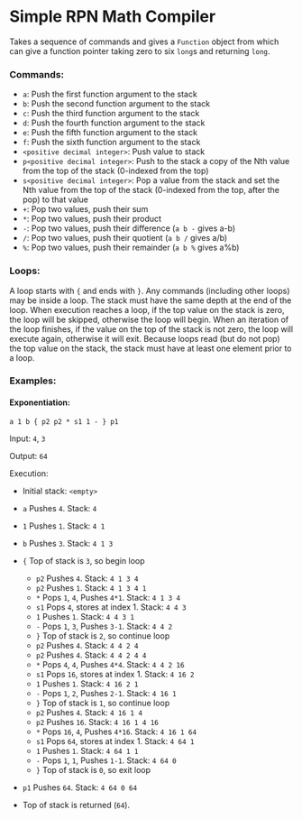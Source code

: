 # Simple RPN Math Compiler

Takes a sequence of commands and gives a `Function` object from which can give a function pointer taking zero to six `long`s and returning `long`.


### Commands:

* `a`: Push the first function argument to the stack
* `b`: Push the second function argument to the stack
* `c`: Push the third function argument to the stack
* `d`: Push the fourth function argument to the stack
* `e`: Push the fifth function argument to the stack
* `f`: Push the sixth function argument to the stack
* `<positive decimal integer>`: Push value to stack
* `p<positive decimal integer>`: Push to the stack a copy of the Nth value from the top of the stack (0-indexed from the top)
* `s<positive decimal integer>`: Pop a value from the stack and set the Nth value from the top of the stack (0-indexed from the top, after the pop) to that value
* `+`: Pop two values, push their sum
* `*`: Pop two values, push their product
* `-`: Pop two values, push their difference (`a b -` gives a-b)
* `/`: Pop two values, push their quotient (`a b /` gives a/b)
* `%`: Pop two values, push their remainder (`a b %` gives a%b)


### Loops:

A loop starts with `{` and ends with `}`. Any commands (including other loops) may be inside a loop. The stack must have the same depth at the end of the loop. When execution reaches a loop, if the top value on the stack is zero, the loop will be skipped, otherwise the loop will begin. When an iteration of the loop finishes, if the value on the top of the stack is not zero, the loop will execute again, otherwise it will exit. Because loops read (but do not pop) the top value on the stack, the stack must have at least one element prior to a loop.

### Examples:

#### Exponentiation:

`a 1 b { p2 p2 * s1 1 - } p1`

Input: `4`, `3`

Output: `64`

Execution:

* Initial stack: `<empty>`

* `a` Pushes `4`. Stack: `4`
* `1` Pushes `1`. Stack: `4 1`
* `b` Pushes `3`. Stack: `4 1 3`
* `{` Top of stack is `3`, so begin loop
	- `p2` Pushes `4`. Stack: `4 1 3 4`
	- `p2` Pushes `1`. Stack: `4 1 3 4 1`
	- `*` Pops `1`, `4`, Pushes `4*1`. Stack: `4 1 3 4`
	- `s1` Pops `4`, stores at index 1. Stack: `4 4 3`
	- `1` Pushes `1`. Stack: `4 4 3 1`
	- `-` Pops `1`, `3`, Pushes `3-1`. Stack: `4 4 2`
	- `}` Top of stack is `2`, so continue loop
	- `p2` Pushes `4`. Stack: `4 4 2 4`
	- `p2` Pushes `4`. Stack: `4 4 2 4 4`
	- `*` Pops `4`, `4`, Pushes `4*4`. Stack: `4 4 2 16`
	- `s1` Pops `16`, stores at index 1. Stack: `4 16 2`
	- `1` Pushes `1`. Stack: `4 16 2 1`
	- `-` Pops `1`, `2`, Pushes `2-1`. Stack: `4 16 1`
	- `}` Top of stack is `1`, so continue loop
	- `p2` Pushes `4`. Stack: `4 16 1 4`
	- `p2` Pushes `16`. Stack: `4 16 1 4 16`
	- `*` Pops `16`, `4`, Pushes `4*16`. Stack: `4 16 1 64`
	- `s1` Pops `64`, stores at index 1. Stack: `4 64 1`
	- `1` Pushes `1`. Stack: `4 64 1 1`
	- `-` Pops `1`, `1`, Pushes `1-1`. Stack: `4 64 0`
	- `}` Top of stack is `0`, so exit loop
* `p1` Pushes `64`. Stack: `4 64 0 64`
* Top of stack is returned (`64`).